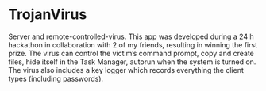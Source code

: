 # TrojanVirus
Server and remote-controlled-virus.
This app was developed during a 24 h hackathon in collaboration with 2 of my friends, 
resulting in winning the first prize. The virus can control the victim’s command prompt, 
copy and create files, hide itself in the Task Manager, autorun when the system is turned on. 
The virus also includes a key logger which records everything the client types (including passwords).
